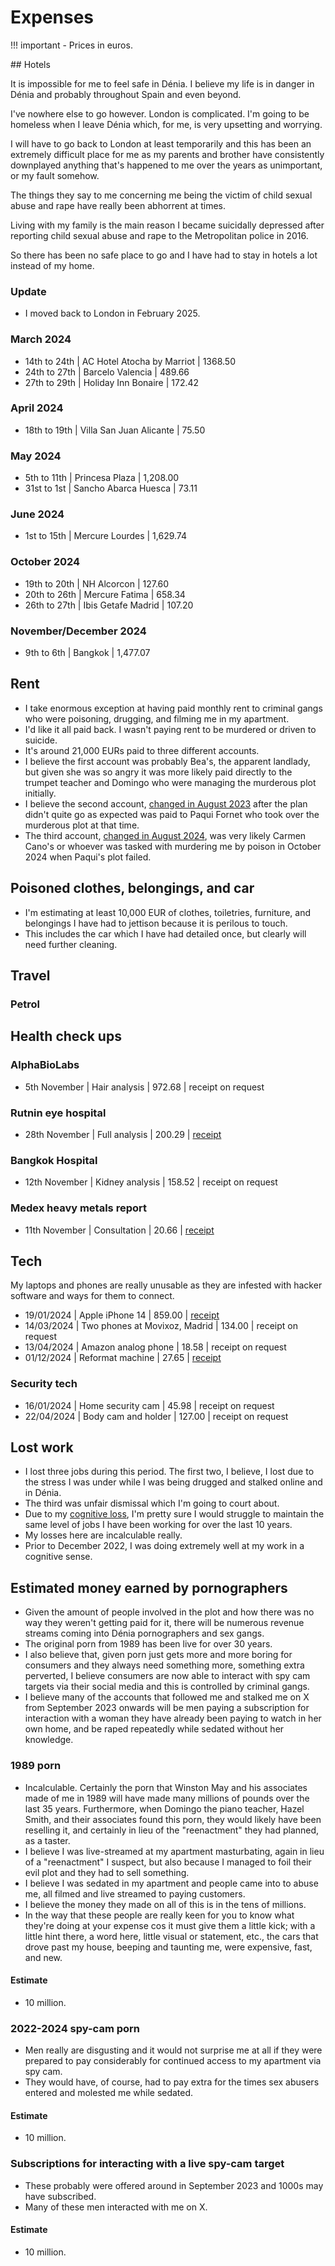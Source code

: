 # Expenses

!!! important
    - Prices in euros.

## Hotels 

It is impossible for me to feel safe in Dénia. I believe my life is in danger in Dénia and probably throughout Spain and even beyond.

I've nowhere else to go however. London is complicated. I'm going to be homeless when I leave Dénia which, for me, is very upsetting and worrying.

I will have to go back to London at least temporarily and this has been an extremely difficult place for me as my parents and brother have consistently downplayed anything that's happened to me over the years as unimportant, or my fault somehow.

The things they say to me concerning me being the victim of child sexual abuse and rape have really been abhorrent at times.

Living with my family is the main reason I became suicidally depressed after reporting child sexual abuse and rape to the Metropolitan police in 2016.

So there has been no safe place to go and I have had to stay in hotels a lot instead of my home.

### Update

- I moved back to London in February 2025.

### March 2024

- 14th to 24th  | AC Hotel Atocha by Marriot    | 1368.50
- 24th to 27th  | Barcelo Valencia              | 489.66
- 27th to 29th  | Holiday Inn Bonaire           | 172.42

### April 2024

- 18th to 19th  | Villa San Juan Alicante       | 75.50

### May 2024

- 5th to 11th   | Princesa Plaza                | 1,208.00
- 31st to 1st   | Sancho Abarca Huesca          | 73.11

### June 2024

- 1st to 15th   | Mercure Lourdes               | 1,629.74

### October 2024

- 19th to 20th  | NH Alcorcon                   | 127.60
- 20th to 26th  | Mercure Fatima                | 658.34
- 26th to 27th  | Ibis Getafe Madrid            | 107.20

### November/December 2024

- 9th to 6th    | Bangkok                       | 1,477.07

## Rent

- I take enormous exception at having paid monthly rent to criminal gangs who were poisoning, drugging, and filming me in my apartment.
- I'd like it all paid back. I wasn't paying rent to be murdered or driven to suicide.
- It's around 21,000 EURs paid to three different accounts.
- I believe the first account was probably Bea's, the apparent landlady, but given she was so angry it was more likely paid directly to the trumpet teacher and Domingo who were managing the murderous plot initially.
- I believe the second account, [changed in August 2023](../timeline/2023/august.md#the-landlady-changes-the-bank-account-for-the-rent) after the plan didn't quite go as expected was paid to Paqui Fornet who took over the murderous plot at that time.
- The third account, [changed in August 2024](../timeline/2024/august.md#the-landlady-changes-the-bank-account-that-receives-the-rent-again), was very likely Carmen Cano's or whoever was tasked with murdering me by poison in October 2024 when Paqui's plot failed.

## Poisoned clothes, belongings, and car

- I'm estimating at least 10,000 EUR of clothes, toiletries, furniture, and belongings I have had to jettison because it is perilous to touch.
- This includes the car which I have had detailed once, but clearly will need further cleaning.

## Travel

### Petrol


## Health check ups

### AlphaBioLabs

- 5th November  | Hair analysis                 | 972.68        | receipt on request

### Rutnin eye hospital

- 28th November | Full analysis                 | 200.29        | [receipt](../content/documents/health/eye-hospital-bill.JPG)

### Bangkok Hospital 

- 12th November | Kidney analysis               | 158.52        | receipt on request

### Medex heavy metals report

- 11th November | Consultation                  | 20.66         | [receipt](../content/documents/health/medex-consulation.pdf)

## Tech

My laptops and phones are really unusable as they are infested with hacker software and ways for them to connect.

- 19/01/2024    | Apple iPhone 14               | 859.00        | [receipt](../content/documents/evidence/iphone-bill.png)
- 14/03/2024    | Two phones at Movixoz, Madrid | 134.00        | receipt on request
- 13/04/2024    | Amazon analog phone           | 18.58         | receipt on request
- 01/12/2024    | Reformat machine              | 27.65         | [receipt](../content/images/reformat-machine.JPG)

### Security tech

- 16/01/2024    | Home security cam             | 45.98         | receipt on request
- 22/04/2024    | Body cam and holder           | 127.00        | receipt on request

## Lost work

- I lost three jobs during this period. The first two, I believe, I lost due to the stress I was under while I was being drugged and stalked online and in Dénia.
- The third was unfair dismissal which I'm going to court about.
- Due to my [cognitive loss](health.md#cognitive-loss), I'm pretty sure I would struggle to maintain the same level of jobs I have been working for over the last 10 years.
- My losses here are incalculable really. 
- Prior to December 2022, I was doing extremely well at my work in a cognitive sense.

## Estimated money earned by pornographers

- Given the amount of people involved in the plot and how there was no way they weren't getting paid for it, there will be numerous revenue streams coming into Dénia pornographers and sex gangs.
- The original porn from 1989 has been live for over 30 years.
- I also believe that, given porn just gets more and more boring for consumers and they always need something more, something extra perverted, I believe consumers are now able to interact with spy cam targets via their social media and this is controlled by criminal gangs.
- I believe many of the accounts that followed me and stalked me on X from September 2023 onwards will be men paying a subscription for interaction with a woman they have already been paying to watch in her own home, and be raped repeatedly while sedated without her knowledge.

### 1989 porn

- Incalculable. Certainly the porn that Winston May and his associates made of me in 1989 will have made many millions of pounds over the last 35 years. Furthermore, when Domingo the piano teacher, Hazel Smith, and their associates found this porn, they would likely have been reselling it, and certainly in lieu of the "reenactment" they had planned, as a taster.
- I believe I was live-streamed at my apartment masturbating, again in lieu of a "reenactment" I suspect, but also because I managed to foil their evil plot and they had to sell something.
- I believe I was sedated in my apartment and people came into to abuse me, all filmed and live streamed to paying customers.
- I believe the money they made on all of this is in the tens of millions.
- In the way that these people are really keen for you to know what they're doing at your expense cos it must give them a little kick; with a little hint there, a word here, little visual or statement, etc., the cars that drove past my house, beeping and taunting me, were expensive, fast, and new. 

#### Estimate

- 10 million.

### 2022-2024 spy-cam porn

- Men really are disgusting and it would not surprise me at all if they were prepared to pay considerably for continued access to my apartment via spy cam.
- They would have, of course, had to pay extra for the times sex abusers entered and molested me while sedated.

#### Estimate

- 10 million.

### Subscriptions for interacting with a live spy-cam target

- These probably were offered around in September 2023 and 1000s may have subscribed.
- Many of these men interacted with me on X.

#### Estimate

- 10 million.
